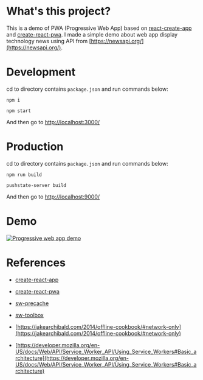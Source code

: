 # What's this project?

This is a demo of PWA (Progressive Web App) based on [react-create-app](https://github.com/facebookincubator/create-react-app) and [create-react-pwa](https://github.com/jeffposnick/create-react-pwa). I made a simple demo about web app display technology news using API from [https://newsapi.org/](https://newsapi.org/).

# Development

cd to directory contains ```package.json``` and run commands below:
```
npm i
```

```
npm start
```

And then go to [http://localhost:3000/](http://localhost:3000/)

# Production

cd to directory contains ```package.json``` and run commands below:
```
npm run build
```

```
pushstate-server build
```

And then go to [http://localhost:9000/](http://localhost:9000/)

# Demo
[![Progressive web app demo](http://i.imgur.com/wmYg8pX.png)](https://www.youtube.com/watch?v=U35B31dBvBk "Progressive web app demo")

# References

- [create-react-app](https://github.com/facebookincubator/create-react-app)

- [create-react-pwa](https://github.com/jeffposnick/create-react-pwa)

- [sw-precache](https://github.com/GoogleChrome/sw-precache)

- [sw-toolbox](https://github.com/GoogleChrome/sw-toolbox)

- [https://jakearchibald.com/2014/offline-cookbook/#network-only](https://jakearchibald.com/2014/offline-cookbook/#network-only)

- [https://developer.mozilla.org/en-US/docs/Web/API/Service_Worker_API/Using_Service_Workers#Basic_architecture](https://developer.mozilla.org/en-US/docs/Web/API/Service_Worker_API/Using_Service_Workers#Basic_architecture)